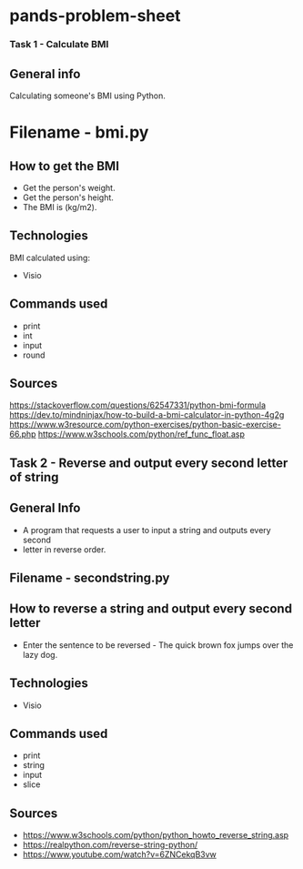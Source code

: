 # pands-problem-sheet

### Task 1 - Calculate BMI ###

## General info
Calculating someone's BMI using Python.

# Filename - bmi.py

## How to get the BMI
* Get the person's weight.
* Get the person's height.
* The BMI is (kg/m2).

## Technologies
BMI calculated using:
* Visio

## Commands used
* print
* int
* input
* round

## Sources
https://stackoverflow.com/questions/62547331/python-bmi-formula
https://dev.to/mindninjax/how-to-build-a-bmi-calculator-in-python-4g2g
https://www.w3resource.com/python-exercises/python-basic-exercise-66.php
https://www.w3schools.com/python/ref_func_float.asp


## Task 2 - Reverse and output every second letter of string ##

## General Info
* A program that requests a user to input a string and outputs every second 
* letter in reverse order.

## Filename - secondstring.py

## How to reverse a string and output every second letter
* Enter the sentence to be reversed - The quick brown fox jumps over the lazy dog.

## Technologies
* Visio

## Commands used
* print
* string
* input
* slice

## Sources
* https://www.w3schools.com/python/python_howto_reverse_string.asp
* https://realpython.com/reverse-string-python/
* https://www.youtube.com/watch?v=6ZNCekqB3vw

